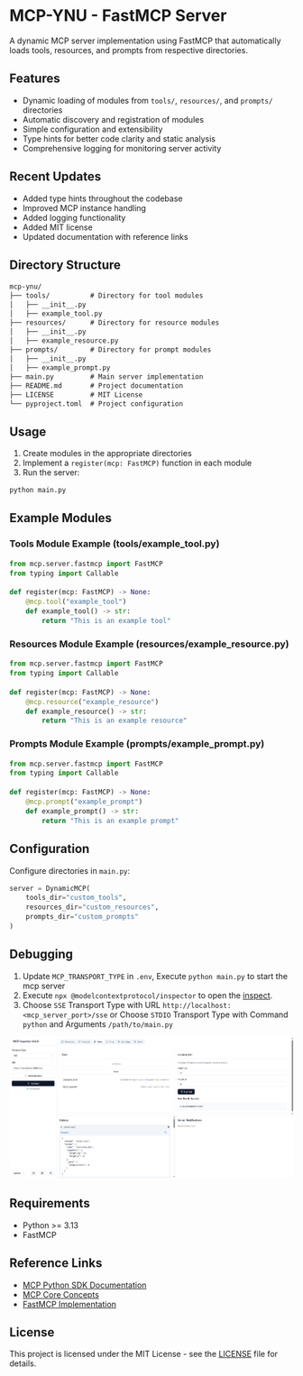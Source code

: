 # MCP-YNU - FastMCP Server

A dynamic MCP server implementation using FastMCP that automatically loads tools, resources, and prompts from respective directories.

## Features

- Dynamic loading of modules from `tools/`, `resources/`, and `prompts/` directories
- Automatic discovery and registration of modules
- Simple configuration and extensibility
- Type hints for better code clarity and static analysis
- Comprehensive logging for monitoring server activity

## Recent Updates

- Added type hints throughout the codebase
- Improved MCP instance handling
- Added logging functionality
- Added MIT license
- Updated documentation with reference links

## Directory Structure

```
mcp-ynu/
├── tools/          # Directory for tool modules
│   ├── __init__.py
│   ├── example_tool.py
├── resources/      # Directory for resource modules
│   ├── __init__.py
│   ├── example_resource.py
├── prompts/        # Directory for prompt modules
│   ├── __init__.py
│   ├── example_prompt.py
├── main.py         # Main server implementation
├── README.md       # Project documentation
├── LICENSE         # MIT License
└── pyproject.toml  # Project configuration
```

## Usage

1. Create modules in the appropriate directories
2. Implement a `register(mcp: FastMCP)` function in each module
3. Run the server:

```bash
python main.py
```

## Example Modules

### Tools Module Example (tools/example_tool.py)
```python
from mcp.server.fastmcp import FastMCP
from typing import Callable

def register(mcp: FastMCP) -> None:
    @mcp.tool("example_tool")
    def example_tool() -> str:
        return "This is an example tool"
```

### Resources Module Example (resources/example_resource.py)
```python
from mcp.server.fastmcp import FastMCP
from typing import Callable

def register(mcp: FastMCP) -> None:
    @mcp.resource("example_resource")
    def example_resource() -> str:
        return "This is an example resource"
```

### Prompts Module Example (prompts/example_prompt.py)
```python
from mcp.server.fastmcp import FastMCP
from typing import Callable

def register(mcp: FastMCP) -> None:
    @mcp.prompt("example_prompt")
    def example_prompt() -> str:
        return "This is an example prompt"
```

## Configuration

Configure directories in `main.py`:
```python
server = DynamicMCP(
    tools_dir="custom_tools",
    resources_dir="custom_resources",
    prompts_dir="custom_prompts"
)
```

## Debugging

1. Update `MCP_TRANSPORT_TYPE` in `.env`, Execute `python main.py` to start the mcp server
2. Execute `npx @modelcontextprotocol/inspector` to open the [inspect](http://localhost:5173/).
3. Choose `SSE` Transport Type with URL `http://localhost:<mcp_server_port>/sse` or Choose `STDIO` Transport Type with Command `python` and Arguments `/path/to/main.py`

![@modelcontextprotocol/inspector](inspect.png)

## Requirements

- Python >= 3.13
- FastMCP

## Reference Links

- [MCP Python SDK Documentation](https://github.com/modelcontextprotocol/python-sdk)
- [MCP Core Concepts](https://github.com/modelcontextprotocol/python-sdk?tab=readme-ov-file#core-concepts)
- [FastMCP Implementation](https://github.com/modelcontextprotocol/python-sdk/blob/main/src/mcp/server/fastmcp.py)

## License

This project is licensed under the MIT License - see the [LICENSE](LICENSE) file for details.
